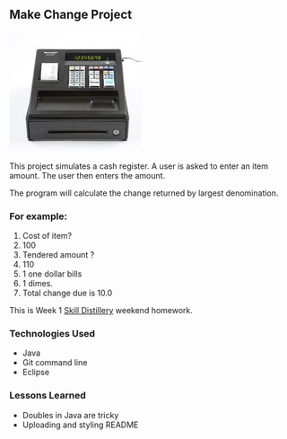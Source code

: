 ## Make Change Project

![](images/register.jpeg)


This project simulates a cash register. A user is asked to enter an item amount. The user then enters the amount.

The program will calculate the change returned by largest denomination. 

### For example: 
1. Cost of item?
2. 100
3. Tendered amount ?
4. 110
5. 1 one dollar bills
6. 1 dimes.
7. Total change due is 10.0


This is Week 1 [Skill Distillery](http://skilldistillery.com) weekend homework.

### Technologies Used
* Java
* Git command line
* Eclipse

### Lessons Learned
* Doubles in Java are tricky
* Uploading and styling README

